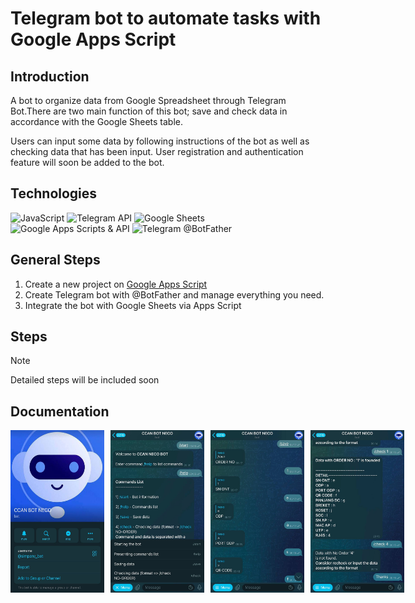 
# Telegram bot to automate tasks with Google Apps Script

## Introduction

A bot to organize data from Google Spreadsheet through Telegram Bot.There are two main function of this bot; save and check data in accordance with the Google Sheets table.

Users can input some data by following instructions of the bot as well as checking data that has been input. User registration and authentication feature will soon be added to the bot.

## Technologies

![JavaScript](https://img.shields.io/badge/-JavaScript-yellow?style=flat-square&logo=javascript&logoColor=white) ![Telegram API](https://img.shields.io/badge/-Telegram%20API-blue?style=flat-square&logo=telegram&logoColor=white) ![Google Sheets](https://img.shields.io/badge/-Google%20Sheets-green?style=flat-square&logo=google&logoColor=white) ![Google Apps Scripts & API](https://img.shields.io/badge/-Google%20Apps%20Scripts%20&%20API-blue?style=flat-square&logo=google&logoColor=white) ![Telegram @BotFather](https://img.shields.io/badge/-Telegram%20%40BotFather-blue?style=flat-square&logo=telegram&logoColor=white)


## General Steps

1. Create a new project on [Google Apps Script](https://www.google.com/script/start/)
2. Create Telegram bot with @BotFather and manage everything you need.
3. Integrate the bot with Google Sheets via Apps Script

## Steps

> [!NOTE]  
> Detailed steps will be included soon

## Documentation

<div style="display: flex;">
    <img src="./img/mobile.jpg" alt="Head" style="width: 150px; height: auto; margin-right: 10px;">
    <img src="./img/menu.jpg" alt="Menu" style="width: 150px; height: auto; margin-right: 10px;">
    <img src="./img/save.jpg" alt="Save" style="width: 150px; height: auto; margin-right: 10px;">
    <img src="./img/check.jpg" alt="Check" style="width: 150px; height: auto;">
</div>


